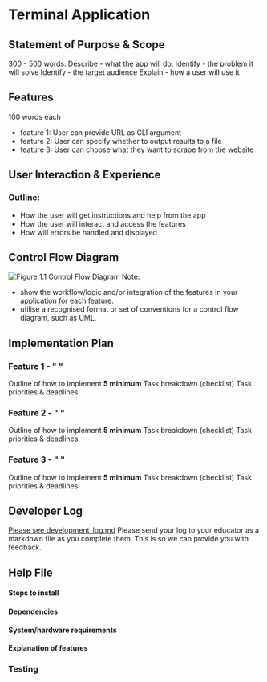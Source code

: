 # Terminal Application
## Statement of Purpose & Scope
300 - 500 words:
Describe - what the app will do.
Identify - the problem it will solve
Identify - the target audience
Explain - how a user will use it
## Features
100 words each
- feature 1: User can provide URL as CLI argument
- feature 2: User can specify whether to output results to a file
- feature 3: User can choose what they want to scrape from the website
## User Interaction & Experience
### Outline:
- How the user will get instructions and help from the app
- How the user will interact and access the features
- How will errors be handled and displayed
## Control Flow Diagram
![Figure 1.1 Control Flow Diagram](diagram.png)
Note:
- show the workflow/logic and/or integration of the features in your application for each feature.  
- utilise a recognised format or set of conventions for a control flow diagram, such as UML.
## Implementation Plan
### Feature 1 - " "
Outline of how to implement
**5 minimum** Task breakdown (checklist)
Task priorities & deadlines
### Feature 2 - " "
Outline of how to implement
**5 minimum** Task breakdown (checklist)
Task priorities & deadlines
### Feature 3 - " "
Outline of how to implement
**5 minimum** Task breakdown (checklist)
Task priorities & deadlines
## Developer Log
[Please see development_log.md](src/development_log.md)
Please send your log to your educator as a markdown file as you complete them. This is so we can provide you with feedback.
## Help File
#### Steps to install
#### Dependencies
#### System/hardware requirements
#### Explanation of features
### Testing

<!--stackedit_data:
eyJoaXN0b3J5IjpbMTc3NjkzODQyNCwtMTkyOTEyNzQ0OCwtMj
g5NTA5ODk1LC04Njk4ODc1MzYsLTE4MDkwMjY1MTEsLTI1MzM0
OTY3NiwxMTM4NjQ1MTExLDE1NzY5NzEyNTcsLTExNjYxMjQ3NT
FdfQ==
-->